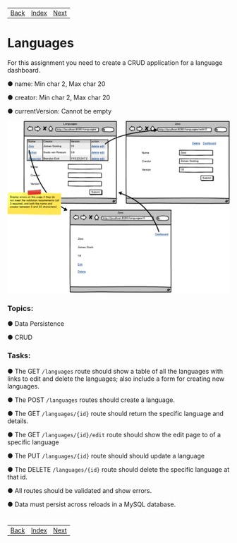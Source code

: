 <table width="100%">
    <tr>
        <td><a href="./012_Delete.md">Back</a></td>
        <td><a href="../../Index.md">Index</a></td>
        <td><a href="./014_Lookify.md">Next</a></td>
    </tr>
</table>

#

#   Languages
For this assignment you need to create a CRUD application for a language dashboard.

● name: Min char 2, Max char 20

● creator: Min char 2, Max char 20

● currentVersion: Cannot be empty

<img src="./../../000_img/08_07_languages.png">

### __Topics:__
● Data Persistence

● CRUD

### __Tasks:__
● The GET `/languages` route should show a table of all the languages with links to edit and delete the languages; also include a form for creating new languages.

● The POST `/languages` routes should create a language.

● The GET `/languages/{id}` route should return the specific language and details.

● The GET `/languages/{id}/edit` route should show the edit page to of a specific language

● The PUT `/languages/{id}` route should should update a language

● The DELETE `/languages/{id}` route should delete the specific language at that id.

● All routes should be validated and show errors.

● Data must persist across reloads in a MySQL database.



#

[]()
<table width="100%">
    <tr>
        <td><a href="./012_Delete.md">Back</a></td>
        <td><a href="../../Index.md">Index</a></td>
        <td><a href="./014_Lookify.md">Next</a></td>
    </tr>
</table>